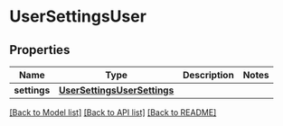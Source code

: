 # UserSettingsUser

## Properties
Name | Type | Description | Notes
------------ | ------------- | ------------- | -------------
**settings** | [**UserSettingsUserSettings**](UserSettingsUserSettings.md) |  | 

[[Back to Model list]](../README.md#documentation-for-models) [[Back to API list]](../README.md#documentation-for-api-endpoints) [[Back to README]](../README.md)


